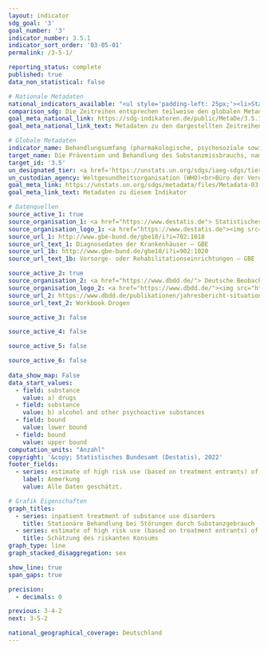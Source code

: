 ```yaml
---
layout: indicator    
sdg_goal: '3'    
goal_number: '3'    
indicator_number: 3.5.1    
indicator_sort_order: '03-05-01'    
permalink: /3-5-1/    

reporting_status: complete    
published: true    
data_non_statistical: false    

# Nationale Metadaten    
national_indicators_available: "<ul style='padding-left: 25px;'><li>Stationäre Behandlung bei Störungen durch Substanzgebrauch</li> <li> Schätzung des riskanten Konsums (auf Basis von Zugängen zu Behandlung) der Substanzen Opioide, Kokain und anderer Stimulanzien im Alter von 15 bis unter 65 Jahren</li></ul>"    
comparison_sdg: Die Zeitreihen entsprechen teilweise den globalen Metadaten.    
goal_meta_national_link: https://sdg-indikatoren.de/public/MetaDe/3.5.1.pdf    
goal_meta_national_link_text: Metadaten zu den dargestellten Zeitreihen    

# Globale Metadaten    
indicator_name: Behandlungsumfang (pharmakologische, psychosoziale sowie Rehabilitations- und Nachsorgeleistungen) bei Störungen durch Substanzgebrauch    
target_name: Die Prävention und Behandlung des Substanzmissbrauchs, namentlich des Suchtstoffmissbrauchs und des schädlichen Gebrauchs von Alkohol, verstärken    
target_id: '3.5'    
un_designated_tier: <a href='https://unstats.un.org/sdgs/iaeg-sdgs/tier-classification/' title='Klicken Sie hier um weitere Informationen zur UN-Tier-Klassifikation zu erhalten.'  target='_blank'>Tier II</a>    
un_custodian_agency: Weltgesundheitsorganisation (WHO)<br>Büro der Vereinten Nationen für Drogen- und Verbrechensbekämpfung (UNODC)    
goal_meta_link: https://unstats.un.org/sdgs/metadata/files/Metadata-03-05-01.pdf    
goal_meta_link_text: Metadaten zu diesem Indikator        

# Datenquellen
source_active_1: true
source_organisation_1: <a href="https://www.destatis.de"> Statistisches Bundesamt (Destatis) </a>
source_organisation_logo_1: <a href="https://www.destatis.de"><img src="https://g205sdgs.github.io/sdg-indicators/public/OrgImgDe/destatis.png" alt="Logo destatis" style="height:60px; width:148px"/></a>
source_url_1: http://www.gbe-bund.de/gbe10/i?i=702:1018
source_url_text_1: Diagnosedaten der Krankenhäuser – GBE
source_url_1b: http://www.gbe-bund.de/gbe10/i?i=902:1020
source_url_text_1b: Vorsorge- oder Rehabilitationseinrichtungen – GBE

source_active_2: true
source_organisation_2: <a href="https://www.dbdd.de/"> Deutsche Beobachtungsstelle für Drogen und Drogensucht (DBDD) </a>
source_organisation_logo_2: <a href="https://www.dbdd.de/"><img src="https://g205sdgs.github.io/sdg-indicators/public/OrgImgDe/dbdd.png" alt="Logo dbdd" style="height:60px; width:148px"/></a>
source_url_2: https://www.dbdd.de/publikationen/jahresbericht-situation-illegaler-drogen-in-deutschland
source_url_text_2: Workbook Drogen

source_active_3: false

source_active_4: false

source_active_5: false

source_active_6: false
    
data_show_map: False    
data_start_values: 
  - field: substance
    value: a) drugs
  - field: substance
    value: b) alcohol and other psychoactive substances
  - field: bound
    value: lower bound
  - field: bound
    value: upper bound    
computation_units: "Anzahl"    
copyright: '&copy; Statistisches Bundesamt (Destatis), 2022'    
footer_fields:
  - series: estimate of high risk use (based on treatment entrants) of the substances opioids, cocaine, and other stimulants in the age group 15 to under 65 years
    label: Anmerkung
    value: Alle Daten geschätzt.    

# Grafik Eigenschaften    
graph_titles:
  - series: inpatient treatment of substance use disorders
    title: Stationäre Behandlung bei Störungen durch Substanzgebrauch
  - series: estimate of high risk use (based on treatment entrants) of the substances opioids, cocaine, and other stimulants in the age group 15 to under 65 years
    title: Schätzung des riskanten Konsums    
graph_type: line
graph_stacked_disaggregation: sex    

show_line: true
span_gaps: true

precision:
  - decimals: 0    

previous: 3-4-2    
next: 3-5-2    

national_geographical_coverage: Deutschland    
---
```


<span></span>